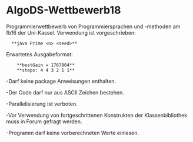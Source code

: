 # AlgoDS-Wettbewerb18

Programmierwettbewerb von Programmiersprachen und -methoden am fb16 der Uni-Kassel.
Verwendung ist vorgeschrieben:

      **java Prime <n> <seed>**

Erwartetes Ausgabeformat:

        **bestGain = 1767804**
        **steps: 4 4 3 2 1 1**

-Darf keine package Anweisungen enthalten.

-Der Code darf nur aus ASCII Zeichen bestehen.

-Parallelisierung ist verboten.

-Vor Verwendung von fortgeschrittenen Konstrukten der Klassenbibliothek muss in Forum gefragt werden.

-Programm darf keine vorberechneten Werte einlesen.
